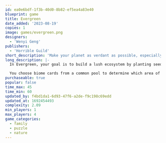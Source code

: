 ```yaml
---
id: ea0e6bdf-1f3b-40d0-8b82-ef5ea4a83e40
blueprint: game
title: Evergreen
date_added: '2023-08-19'
copies: 1
image: games/evergreen.png
designers:
  - 'Wenyi Geng'
publishers:
  - 'Horrible Guild'
short_description: 'Make your planet as verdant as possible, especially in valuable biomes.'
long_description: |-
  In Evergreen, your goal is to build a lush ecosystem by planting seeds, growing trees, and placing other natural elements on your planet, trying to make it the greenest and most fertile of all.

  You choose biome cards from a common pool to determine which area of your planet you'll develop in a round. The cards not chosen make those regions more fertile, and thus more valuable. To create a huge forest, you want to grow trees, plant bushes, and place lakes, while using the power of nature to gain extra actions. Ideally you can concentrate your trees in the most fertile areas, but without them overshadowing one another as you also want them to collect as much light as possible.
purchaseable: true
popular: false
time_max: 45
time_min: 60
updated_by: f4bd1da1-6d93-47f6-a2de-f9c198c69edd
updated_at: 1692454493
complexity: 2.09
min_players: 1
max_players: 4
game_categories:
  - family
  - puzzle
  - nature
---
```

